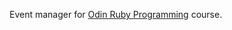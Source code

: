 
Event manager for
[Odin Ruby Programming](http://www.theodinproject.com/courses/ruby-programming/lessons/file-i-o-and-serialization)
course.

